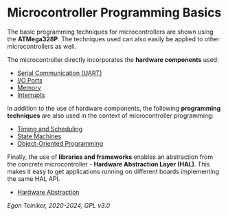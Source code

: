 # Microcontroller Programming Basics

The basic programming techniques for microcontrollers are shown using 
the **ATMega328P**. The techniques used can also easily be applied to 
other microcontrollers as well.

The microcontroller directly incorporates the **hardware components** used:

* [Serial Communication (UART)](serial/)
* [I/O Ports](io-ports/)
* [Memory](memory/)
* [Interrupts](interrupts/)

In addition to the use of hardware components, the following 
**programming techniques** are also used in the context of microcontroller 
programming:

* [Timing and Scheduling](timing/)
* [State Machines](state-machines/)
* [Object-Oriented Programming](oop/)

Finally, the use of **libraries and frameworks** enables an abstraction 
from the concrete microcontroller - **Hardware Abstraction Layer (HAL)**. 
This makes it easy to get applications running on different boards 
implementing the same HAL API.

* [Hardware Abstraction](libraries/)


*Egon Teiniker, 2020-2024, GPL v3.0* 
